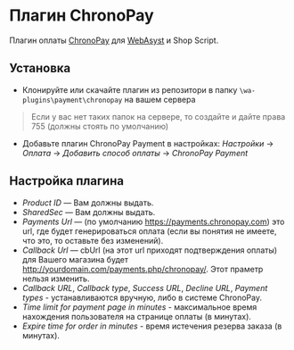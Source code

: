 # Плагин ChronoPay
Плагин оплаты [ChronoPay](https://chronopay.com/) для [WebAsyst](https://www.webasyst.com/) и Shop Script.


## Установка
* Клонируйте или скачайте плагин из репозитори в папку `\wa-plugins\payment\chronopay` на вашем сервера
> Если у вас нет таких папок на сервере, то создайте и дайте права 755 (должны стоять по умолчанию)
* Добавьте плагин ChronoPay Payment в настройках: *Настройки* → *Оплата* → *Добавить способ оплаты* → *ChronoPay Payment*

## Настройка плагина

* *Product ID* — Вам должны выдать.
* *SharedSec* — Вам должны выдать.
* *Payments Url* — (по умолчанию https://payments.chronopay.com) это url, где будет генерироваться оплата (если вы понятия не имеете, что это, то оставьте без изменений).
* *Callback Url* — cbUrl (на этот url приходят подтверждения оплаты) для Вашего магазина будет http://yourdomain.com/payments.php/chronopay/. Этот праметр нельзя изменить.
* *Callback URL*, *Callback type*, *Success URL*, *Decline URL*, *Payment types* - устанавливаются вручную, либо в системе ChronoPay.
* *Time limit for payment page in minutes* - максимальное время нахождения пользователя на странице оплаты (в минутах).
* *Expire time for order in minutes* - время истечения резерва заказа (в минутах).